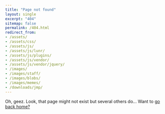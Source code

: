 ```yaml
---
title: "Page not found"
layout: single
excerpt: "404"
sitemap: false
permalink: /404.html
redirect_from:
- /assets/
- /assets/css/
- /assets/js/
- /assets/js/lunr/
- /assets/js/plugins/
- /assets/js/vendor/
- /assets/js/vendor/jquery/
- /images/
- /images/staff/
- /images/blobs/
- /images/memes/
- /downloads/jmp/
---
```


Oh, geez. Look, that page might not exist but several others do... Want to [go back home?](/)
